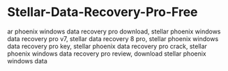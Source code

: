 # Stellar-Data-Recovery-Pro-Free
ar phoenix windows data recovery pro download, stellar phoenix windows data recovery pro v7, stellar data recovery 8 pro, stellar phoenix windows data recovery pro key, stellar phoenix data recovery pro crack, stellar phoenix windows data recovery pro review, download stellar phoenix windows data
